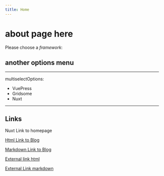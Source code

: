 ```yaml
---
title: Home
---
```


# about page here

Please choose a *framework*:

<example-multiselect :options="['Vue', 'React', 'Angular', 'Svelte']"></example-multiselect>

## another options menu 

---
multiselectOptions:
  - VuePress
  - Gridsome
  - Nuxt
---

<example-multiselect :options="multiselectOptions"></example-multiselect>


## Links

<nuxt-link to="/">Nuxt Link to homepage</nuxt-link>

<a href="/">Html Link to Blog</a>

[Markdown Link to Blog](/)

<a href="https://nuxtjs.org">External link html</a>

[External Link markdown](https://nuxtjs.org)

[^1]: This is the first footnote.

[^bignote]: Here's one with multiple paragraphs and code.

    Indent paragraphs to include them in the footnote.

    `{ my code }`

    Add as many paragraphs as you like.


